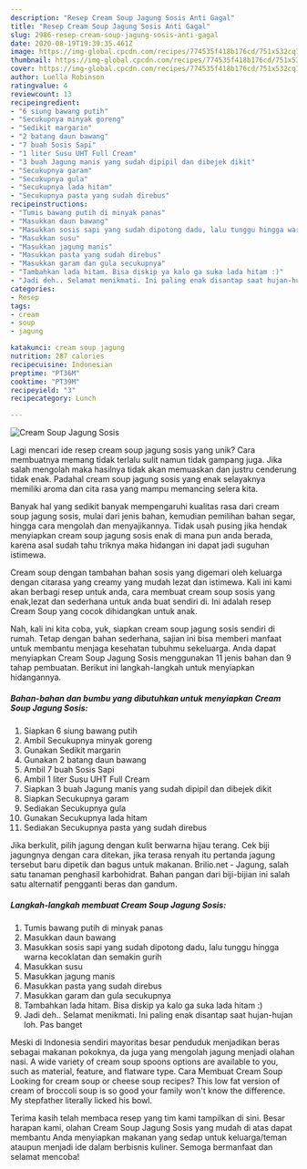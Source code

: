 ```yaml
---
description: "Resep Cream Soup Jagung Sosis Anti Gagal"
title: "Resep Cream Soup Jagung Sosis Anti Gagal"
slug: 2986-resep-cream-soup-jagung-sosis-anti-gagal
date: 2020-08-19T19:39:35.461Z
image: https://img-global.cpcdn.com/recipes/774535f418b176cd/751x532cq70/cream-soup-jagung-sosis-foto-resep-utama.jpg
thumbnail: https://img-global.cpcdn.com/recipes/774535f418b176cd/751x532cq70/cream-soup-jagung-sosis-foto-resep-utama.jpg
cover: https://img-global.cpcdn.com/recipes/774535f418b176cd/751x532cq70/cream-soup-jagung-sosis-foto-resep-utama.jpg
author: Luella Robinson
ratingvalue: 4
reviewcount: 13
recipeingredient:
- "6 siung bawang putih"
- "Secukupnya minyak goreng"
- "Sedikit margarin"
- "2 batang daun bawang"
- "7 buah Sosis Sapi"
- "1 liter Susu UHT Full Cream"
- "3 buah Jagung manis yang sudah dipipil dan dibejek dikit"
- "Secukupnya garam"
- "Secukupnya gula"
- "Secukupnya lada hitam"
- "Secukupnya pasta yang sudah direbus"
recipeinstructions:
- "Tumis bawang putih di minyak panas"
- "Masukkan daun bawang"
- "Masukkan sosis sapi yang sudah dipotong dadu, lalu tunggu hingga warna kecoklatan dan semakin gurih"
- "Masukkan susu"
- "Masukkan jagung manis"
- "Masukkan pasta yang sudah direbus"
- "Masukkan garam dan gula secukupnya"
- "Tambahkan lada hitam. Bisa diskip ya kalo ga suka lada hitam :)"
- "Jadi deh.. Selamat menikmati. Ini paling enak disantap saat hujan-hujan loh. Pas banget"
categories:
- Resep
tags:
- cream
- soup
- jagung

katakunci: cream soup jagung 
nutrition: 287 calories
recipecuisine: Indonesian
preptime: "PT36M"
cooktime: "PT39M"
recipeyield: "3"
recipecategory: Lunch

---
```



![Cream Soup Jagung Sosis](https://img-global.cpcdn.com/recipes/774535f418b176cd/751x532cq70/cream-soup-jagung-sosis-foto-resep-utama.jpg)

Lagi mencari ide resep cream soup jagung sosis yang unik? Cara membuatnya memang tidak terlalu sulit namun tidak gampang juga. Jika salah mengolah maka hasilnya tidak akan memuaskan dan justru cenderung tidak enak. Padahal cream soup jagung sosis yang enak selayaknya memiliki aroma dan cita rasa yang mampu memancing selera kita.

Banyak hal yang sedikit banyak mempengaruhi kualitas rasa dari cream soup jagung sosis, mulai dari jenis bahan, kemudian pemilihan bahan segar, hingga cara mengolah dan menyajikannya. Tidak usah pusing jika hendak menyiapkan cream soup jagung sosis enak di mana pun anda berada, karena asal sudah tahu triknya maka hidangan ini dapat jadi suguhan istimewa.

Cream soup dengan tambahan bahan sosis yang digemari oleh keluarga dengan citarasa yang creamy yang mudah lezat dan istimewa. Kali ini kami akan berbagi resep untuk anda, cara membuat cream soup sosis yang enak,lezat dan sederhana untuk anda buat sendiri di. Ini adalah resep Cream Soup yang cocok dihidangkan untuk anak.


Nah, kali ini kita coba, yuk, siapkan cream soup jagung sosis sendiri di rumah. Tetap dengan bahan sederhana, sajian ini bisa memberi manfaat untuk membantu menjaga kesehatan tubuhmu sekeluarga. Anda dapat menyiapkan Cream Soup Jagung Sosis menggunakan 11 jenis bahan dan 9 tahap pembuatan. Berikut ini langkah-langkah untuk menyiapkan hidangannya.

<!--inarticleads1-->

##### Bahan-bahan dan bumbu yang dibutuhkan untuk menyiapkan Cream Soup Jagung Sosis:

1. Siapkan 6 siung bawang putih
1. Ambil Secukupnya minyak goreng
1. Gunakan Sedikit margarin
1. Gunakan 2 batang daun bawang
1. Ambil 7 buah Sosis Sapi
1. Ambil 1 liter Susu UHT Full Cream
1. Siapkan 3 buah Jagung manis yang sudah dipipil dan dibejek dikit
1. Siapkan Secukupnya garam
1. Sediakan Secukupnya gula
1. Gunakan Secukupnya lada hitam
1. Sediakan Secukupnya pasta yang sudah direbus


Jika berkulit, pilih jagung dengan kulit berwarna hijau terang. Cek biji jagungnya dengan cara ditekan, jika terasa renyah itu pertanda jagung tersebut baru dipetik dan bagus untuk makanan. Brilio.net - Jagung, salah satu tanaman penghasil karbohidrat. Bahan pangan dari biji-bijian ini salah satu alternatif pengganti beras dan gandum. 

<!--inarticleads2-->

##### Langkah-langkah membuat Cream Soup Jagung Sosis:

1. Tumis bawang putih di minyak panas
1. Masukkan daun bawang
1. Masukkan sosis sapi yang sudah dipotong dadu, lalu tunggu hingga warna kecoklatan dan semakin gurih
1. Masukkan susu
1. Masukkan jagung manis
1. Masukkan pasta yang sudah direbus
1. Masukkan garam dan gula secukupnya
1. Tambahkan lada hitam. Bisa diskip ya kalo ga suka lada hitam :)
1. Jadi deh.. Selamat menikmati. Ini paling enak disantap saat hujan-hujan loh. Pas banget


Meski di Indonesia sendiri mayoritas besar penduduk menjadikan beras sebagai makanan pokoknya, da juga yang mengolah jagung menjadi olahan nasi. A wide variety of cream soup spoons options are available to you, such as material, feature, and flatware type. Cara Membuat Cream Soup  Looking for cream soup or cheese soup recipes? This low fat version of cream of broccoli soup is so good your family won&#39;t know the difference. My stepfather literally licked his bowl. 

Terima kasih telah membaca resep yang tim kami tampilkan di sini. Besar harapan kami, olahan Cream Soup Jagung Sosis yang mudah di atas dapat membantu Anda menyiapkan makanan yang sedap untuk keluarga/teman ataupun menjadi ide dalam berbisnis kuliner. Semoga bermanfaat dan selamat mencoba!
